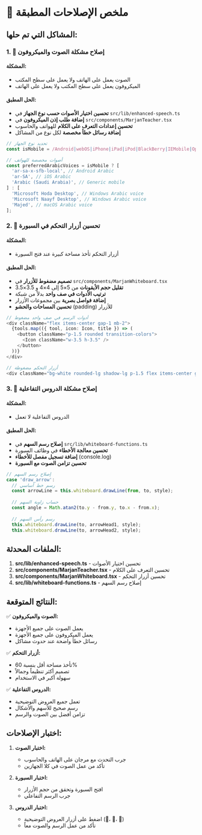 # 🔧 ملخص الإصلاحات المطبقة

## المشاكل التي تم حلها:

### 1. 🎤 إصلاح مشكلة الصوت والميكروفون

#### المشكلة:
- الصوت يعمل على الهاتف ولا يعمل على سطح المكتب
- الميكروفون يعمل على سطح المكتب ولا يعمل على الهاتف

#### الحل المطبق:
- **تحسين اختيار الأصوات حسب نوع الجهاز** في `src/lib/enhanced-speech.ts`
- **إضافة طلب إذن الميكروفون** في `src/components/MarjanTeacher.tsx`
- **تحسين إعدادات التعرف على الكلام** للهواتف والحاسوب
- **إضافة رسائل خطأ مخصصة** لكل نوع من المشاكل

```typescript
// تحديد نوع الجهاز
const isMobile = /Android|webOS|iPhone|iPad|iPod|BlackBerry|IEMobile|Opera Mini/i.test(navigator.userAgent);

// أصوات مخصصة للهواتف
const preferredArabicVoices = isMobile ? [
  'ar-sa-x-sfb-local', // Android Arabic
  'ar-SA', // iOS Arabic
  'Arabic (Saudi Arabia)', // Generic mobile
] : [
  'Microsoft Hoda Desktop', // Windows Arabic voice
  'Microsoft Naayf Desktop', // Windows Arabic voice
  'Majed', // macOS Arabic voice
];
```

### 2. 🎨 تحسين أزرار التحكم في السبورة

#### المشكلة:
- أزرار التحكم تأخذ مساحة كبيرة عند فتح السبورة

#### الحل المطبق:
- **تصميم مضغوط للأزرار** في `src/components/MarjanWhiteboard.tsx`
- **تقليل حجم الأيقونات** من 5×5 إلى 4×4 و 3.5×3.5
- **ترتيب الأدوات في صف واحد** بدلاً من شبكة
- **إضافة فواصل بصرية** بين مجموعات الأزرار
- **تحسين المساحات والحشو** (padding) للأزرار

```typescript
// أدوات الرسم في صف واحد مضغوط
<div className="flex items-center gap-1 mb-2">
  {tools.map(({ tool, icon: Icon, title }) => (
    <button className="p-1.5 rounded transition-colors">
      <Icon className="w-3.5 h-3.5" />
    </button>
  ))}
</div>

// أزرار التحكم مضغوطة
<div className="bg-white rounded-lg shadow-lg p-1.5 flex items-center gap-1">
```

### 3. 🔧 إصلاح مشكلة الدروس التفاعلية

#### المشكلة:
- الدروس التفاعلية لا تعمل

#### الحل المطبق:
- **إصلاح رسم السهم** في `src/lib/whiteboard-functions.ts`
- **تحسين معالجة الأخطاء** في وظائف السبورة
- **إضافة تسجيل مفصل للأخطاء** (console.log)
- **تحسين تزامن الصوت مع السبورة**

```typescript
// إصلاح رسم السهم
case 'draw_arrow':
  // رسم خط أساسي
  const arrowLine = this.whiteboard.drawLine(from, to, style);
  
  // حساب زاوية السهم
  const angle = Math.atan2(to.y - from.y, to.x - from.x);
  
  // رسم رأس السهم
  this.whiteboard.drawLine(to, arrowHead1, style);
  this.whiteboard.drawLine(to, arrowHead2, style);
```

## الملفات المحدثة:

1. **src/lib/enhanced-speech.ts** - تحسين اختيار الأصوات
2. **src/components/MarjanTeacher.tsx** - تحسين التعرف على الكلام
3. **src/components/MarjanWhiteboard.tsx** - تحسين أزرار التحكم
4. **src/lib/whiteboard-functions.ts** - إصلاح رسم السهم

## النتائج المتوقعة:

✅ **الصوت والميكروفون:**
- يعمل الصوت على جميع الأجهزة
- يعمل الميكروفون على جميع الأجهزة
- رسائل خطأ واضحة عند حدوث مشاكل

✅ **أزرار التحكم:**
- تأخذ مساحة أقل بنسبة 60%
- تصميم أكثر تنظيماً وجمالاً
- سهولة أكبر في الاستخدام

✅ **الدروس التفاعلية:**
- تعمل جميع العروض التوضيحية
- رسم صحيح للأسهم والأشكال
- تزامن أفضل بين الصوت والرسم

## اختبار الإصلاحات:

1. **اختبار الصوت:**
   - جرب التحدث مع مرجان على الهاتف والحاسوب
   - تأكد من عمل الصوت في كلا الجهازين

2. **اختبار السبورة:**
   - افتح السبورة وتحقق من حجم الأزرار
   - جرب الرسم التفاعلي

3. **اختبار الدروس:**
   - اضغط على أزرار العروض التوضيحية (📐، 🧪، 🌱)
   - تأكد من عمل الرسم والصوت معاً
